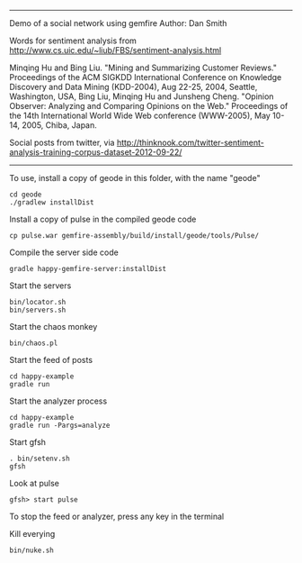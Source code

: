 ------------------------------------------------------------
 Demo of a social network using gemfire
 Author: Dan Smith


 Words for sentiment analysis from 
    http://www.cs.uic.edu/~liub/FBS/sentiment-analysis.html

   Minqing Hu and Bing Liu. "Mining and Summarizing Customer Reviews." 
       Proceedings of the ACM SIGKDD International Conference on Knowledge 
       Discovery and Data Mining (KDD-2004), Aug 22-25, 2004, Seattle, 
       Washington, USA, 
   Bing Liu, Minqing Hu and Junsheng Cheng. "Opinion Observer: Analyzing 
       and Comparing Opinions on the Web." Proceedings of the 14th 
       International World Wide Web conference (WWW-2005), May 10-14, 
       2005, Chiba, Japan.

Social posts from twitter, via
http://thinknook.com/twitter-sentiment-analysis-training-corpus-dataset-2012-09-22/       
 
------------------------------------------------------------

To use, install a copy of geode in this folder, with the name "geode"

    cd geode
    ./gradlew installDist

Install a copy of pulse in the compiled geode code

    cp pulse.war gemfire-assembly/build/install/geode/tools/Pulse/

Compile the server side code

    gradle happy-gemfire-server:installDist

Start the servers

    bin/locator.sh
    bin/servers.sh

Start the chaos monkey

    bin/chaos.pl

Start the feed of posts

    cd happy-example
    gradle run

Start the analyzer process

    cd happy-example
    gradle run -Pargs=analyze

Start gfsh

    . bin/setenv.sh
    gfsh

Look at pulse

    gfsh> start pulse

To stop the feed or analyzer, press any key in the terminal

Kill everying

    bin/nuke.sh


